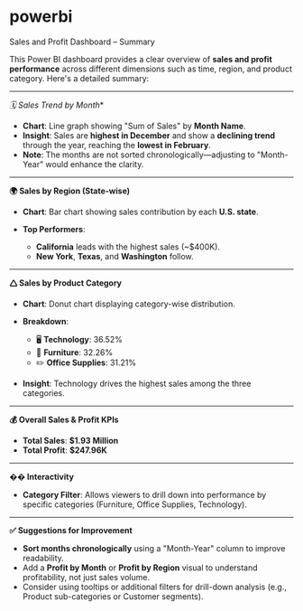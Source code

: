 # powerbi
Sales and Profit Dashboard – Summary

This Power BI dashboard provides a clear overview of **sales and profit performance** across different dimensions such as time, region, and product category. Here's a detailed summary:

---

*🗓️ Sales Trend by Month**

* **Chart**: Line graph showing "Sum of Sales" by **Month Name**.
* **Insight**: Sales are **highest in December** and show a **declining trend** through the year, reaching the **lowest in February**.
* **Note**: The months are not sorted chronologically—adjusting to "Month-Year" would enhance the clarity.

---

**🌍 Sales by Region (State-wise)**

* **Chart**: Bar chart showing sales contribution by each **U.S. state**.
* **Top Performers**:

  * **California** leads with the highest sales (\~\$400K).
  * **New York**, **Texas**, and **Washington** follow.

---

**🛆 Sales by Product Category**

* **Chart**: Donut chart displaying category-wise distribution.
* **Breakdown**:

  * 🖥️ **Technology**: 36.52%
  * 🧱 **Furniture**: 32.26%
  * ✏️ **Office Supplies**: 31.21%
* **Insight**: Technology drives the highest sales among the three categories.

---

**💰 Overall Sales & Profit KPIs**

* **Total Sales**: **\$1.93 Million**
* **Total Profit**: **\$247.96K**

---

**�� Interactivity**

* **Category Filter**: Allows viewers to drill down into performance by specific categories (Furniture, Office Supplies, Technology).

---

**✅ Suggestions for Improvement**

* **Sort months chronologically** using a "Month-Year" column to improve readability.
* Add a **Profit by Month** or **Profit by Region** visual to understand profitability, not just sales volume.
* Consider using tooltips or additional filters for drill-down analysis (e.g., Product sub-categories or Customer segments).
